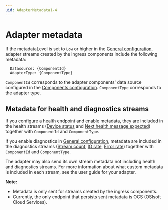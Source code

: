 ```yaml
---
uid: AdapterMetadata1-4
---
```


# Adapter metadata

If the metadataLevel is set to `Low` or higher in the [General configuration](xref:GeneralConfiguration1-4), adapter streams created by the ingress components include the following metadata:

```code
  Datasource: {ComponentId}
  AdapterType: {ComponentType}
```

`ComponentId` corresponds to the adapter components' data source configured in the [Components configuration](xref:SystemComponentsConfiguration1-4). `ComponentType` corresponds to the adapter type.

## Metadata for health and diagnostics streams

If you configure a health endpoint and enable metadata, they are included in the health streams ([Device status](xref:DeviceStatus1-4) and [Next health message expected](xref:NextHealthMessageExpected1-4)) together with `ComponentId` and `ComponentType`.

If you enable diagnostics in [General configuration](xref:GeneralConfiguration1-4), metadata are included in the diagnostics streams ([Stream count](xref:StreamCount1-4), [IO rate](xref:IORate1-4), [Error rate](xref:ErrorRate1-4)) together with `ComponentId` and `ComponentType`.

The adapter may also send its own stream metadata not including health and diagnostics streams. For more information about what custom metadata is included in each stream, see the user guide for your adapter.

**Note:**

- Metadata is only sent for streams created by the ingress components.
- Currently, the only endpoint that persists sent metadata is OCS (OSIsoft Cloud Services).
